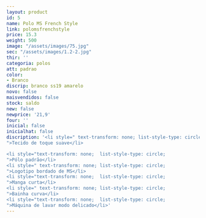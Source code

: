 ```yaml
---
layout: product
id: 5
name: Polo MS French Style
link: polomsfrenchstyle
price: 15.3
weight: 500
image: "/assets/images/75.jpg"
sec: "/assets/images/1.2-2.jpg"
thir: ''
categoria: polos
att: padrao
color:
- Branco
discrip: branco ss19 amarelo
novo: false
maisvendidos: false
stock: saldo
new: false
newprice: '21,9'
four: ''
inicial: false
inicialhat: false
discription: '<li style=" text-transform: none; list-style-type: circle;
">Tecido de toque suave</li>

<li style="text-transform: none;  list-style-type: circle;
">Pólo padrão</li>
<li style=" text-transform: none; list-style-type: circle;
">Logotipo bordado de MS</li>
<li style="text-transform: none;  list-style-type: circle;
">Manga curta</li>
<li style=" text-transform: none; list-style-type: circle;
">Bainha curva</li>
<li style="text-transform: none;  list-style-type: circle;
">Máquina de lavar modo delicado</li>'
---
```

